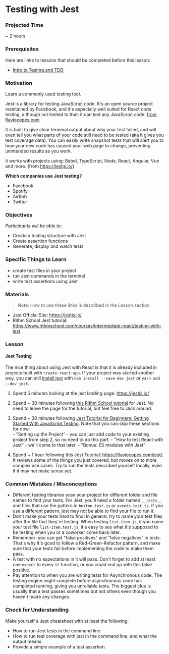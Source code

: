 # Testing with Jest

### Projected Time

~ 2 hours

### Prerequisites

Here are links to lessons that should be completed before this lesson:

- [Intro to Testing and TDD](testing-and-tdd.md)

### Motivation

Learn a commonly used testing tool.

Jest is a library for testing JavaScript code. It's an open source project maintained by Facebook, and it's especially well suited for React code testing, although not limited to that: it can test any JavaScript code. [from flaviocopes.com](https://flaviocopes.com/jest/)

It is built to give clear terminal output about why your test failed, and will even tell you what parts of your code still need to be tested (aka it gives you test coverage data). You can easily write snapshot tests that will alert you to how your new code has caused your web page to change, preventing unintended results as you work.

It works with projects using: Babel, TypeScript, Node, React, Angular, Vue and more. (from https://jestjs.io/)

**Which companies use Jest testing?**

- Facebook
- Spotify
- AirBnb
- Twitter

### Objectives

_Participants will be able to:_

- Create a testing structure with Jest
- Create assertion functions
- Generate, display and watch tests

### Specific Things to Learn

  - create test files in your project
  - run Jest commands in the terminal
  - write test assertions using Jest


  ### Materials
  > Note:  How to use these links is described in the Lesson section.

  - Jest Official Site: https://jestjs.io/
  - Rithm School Jest tutorial: https://www.rithmschool.com/courses/intermediate-react/testing-with-jest
  ### Lesson

  #### Jest Testing

  The nice thing about using Jest with React is that it is already included in projects built with `create-react-app`.  If your project was started another way, you can still [install jest](https://jestjs.io/docs/getting-started) with `npm install --save-dev jest` or `yarn add --dev jest`.

  1. Spend 5 minutes looking at the jest landing page: https://jestjs.io/

  2. Spend ~ 30 minutes following [this Rithm School tutorial]( https://www.rithmschool.com/courses/intermediate-react/testing-with-jest) for Jest. No need to leave the page for the tutorial, but feel free to click around.

  3. Spend ~ 30 minutes following [Jest Tutorial for Beginners: Getting Started With JavaScript Testing](https://www.valentinog.com/blog/jest/). Note that you can skip these sections for now:  
    - "Setting up the Project" - you can just add code to your existing project from step 2, so no need to do this part.
    - "How to test React with Jest" - we'll come to that later.
    - "Bonus: ES modules with Jest"

  4. Spend ~ 1 hour following this Jest Tutorial: https://flaviocopes.com/jest/.  It reviews some of the things you just covered, but moves on to more complex use cases.  Try to run the tests described yourself locally, even if it may not make sense yet.

  ### Common Mistakes / Misconceptions

  - Different testing libraries scan your project for different folder and file names to find your tests. For Jest, you'll need a folder named `__tests__` and files that use the pattern in `button.test.js` or `events.test.ts`. If you use a different pattern, jest may not be able to find your file to run it.
  - Don't make your tests hard to find!  In general, try to name your test files after the file that they're testing. When testing `list-item.js`, if you name your test file `list-item.test.js`, it's easy to see what it's supposed to be testing when you or a coworker come back later.
  - Remember: you can get "false positives" and "false negatives" in tests. That's why it's good to follow a Red-Green-Refactor pattern, and make sure that your tests fail before implementing the code to make them pass.
  - A test with no expectations in it will pass. Don't forget to add at least one `expect` to every `it` function, or you could end up with this false positive.
  - Pay attention to when you are writing tests for Asynchronous code. The testing engine might complete before asynchronous code has completed running, giving you unreliable tests. The biggest clue is usually that a test passes sometimes but not others even though you haven't made any changes.

  ### Check for Understanding
  Make yourself a Jest cheatsheet with at least the following:
  - How to run Jest tests in the command line
  - How to run test coverage with jest in the command line, and what the output means.
  - Provide a simple example of a test assertion.
